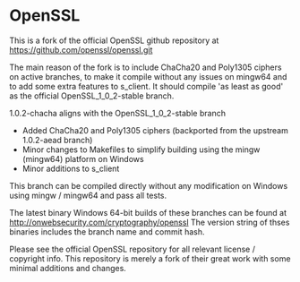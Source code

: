 OpenSSL
================

This is a fork of the official OpenSSL github repository at https://github.com/openssl/openssl.git

The main reason of the fork is to include ChaCha20 and Poly1305 ciphers on active branches, to make it compile without any issues on mingw64 and to add some extra features to s_client.
It should compile 'as least as good' as the official OpenSSL_1_0_2-stable branch.

1.0.2-chacha aligns with the OpenSSL_1_0_2-stable branch
* Added ChaCha20 and Poly1305 ciphers (backported from the upstream 1.0.2-aead branch)
* Minor changes to Makefiles to simplify building using the mingw (mingw64) platform on Windows
* Minor additions to s_client

This branch can be compiled directly without any modification on Windows using mingw / mingw64 and pass all tests.

The latest binary Windows 64-bit builds of these branches can be found at http://onwebsecurity.com/cryptography/openssl
The version string of thses binaries includes the branch name and commit hash.

Please see the official OpenSSL repository for all relevant license / copyright info. This repository is merely a fork of their great work with some minimal additions and changes.
